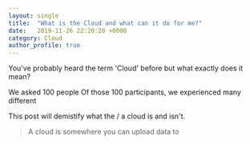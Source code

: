 ```yaml
---
layout: single
title:  "What is the Cloud and what can it do for me?"
date:   2019-11-26 22:20:28 +0000
category: Cloud
author_profile: true
---
```


You've probably heard the term 'Cloud' before but what exactly does it mean?

We asked 100 people 
Of those 100 participants, we experienced many different

This post will demistify what the / a cloud is and isn't.



> A cloud is somewhere you can upload data to
